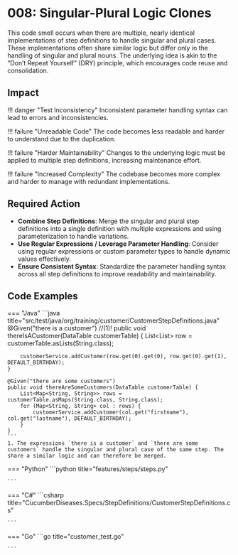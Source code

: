 # 008: Singular-Plural Logic Clones

This code smell occurs when there are multiple, nearly identical implementations of step definitions to handle singular and plural cases. These implementations often share similar logic but differ only in the handling of singular and plural nouns. The underlying idea is akin to the “Don’t Repeat Yourself” (DRY) principle, which encourages code reuse and consolidation.

## Impact

!!! danger "Test Inconsistency"
    Inconsistent parameter handling syntax can lead to errors and inconsistencies.

!!! failure "Unreadable Code"
    The code becomes less readable and harder to understand due to the duplication.

!!! failure "Harder Maintainability"
    Changes to the underlying logic must be applied to multiple step definitions, increasing maintenance effort.

!!! failure "Increased Complexity"
    The codebase becomes more complex and harder to manage with redundant implementations.


## Required Action
* **Combine Step Definitions**: Merge the singular and plural step definitions into a single definition with multiple expressions and using parameterization to handle variations.
* **Use Regular Expressions / Leverage Parameter Handling**: Consider using regular expressions or custom parameter types to handle dynamic values effectively.
* **Ensure Consistent Syntax**: Standardize the parameter handling syntax across all step definitions to improve readability and maintainability.



## Code Examples
=== "Java"
    ```java title="src/test/java/org/training/customer/CustomerStepDefinitions.java"
    @Given("there is a customer")  //(1)!
    public void thereIsACustomer(DataTable customerTable) {
        List<List<String>> row = customerTable.asLists(String.class);

        customerService.addCustomer(row.get(0).get(0), row.get(0).get(1), DEFAULT_BIRTHDAY);
    }

    @Given("there are some customers")
    public void thereAreSomeCustomers(DataTable customerTable) {
        List<Map<String, String>> rows = customerTable.asMaps(String.class, String.class);
        for (Map<String, String> col : rows) {
            customerService.addCustomer(col.get("firstname"), col.get("lastname"), DEFAULT_BIRTHDAY);
        }
    }
    ```
    1. The expressions `there is a customer` and `there are some customers` handle the singular and plural case of the same step. The share a similar logic and can therefore be merged.
    
=== "Python"
    ```python title="features/steps/steps.py"

    ```

=== "C#"
    ```csharp title="CucumberDiseases.Specs/StepDefinitions/CustomerStepDefinitions.cs"

    ```

=== "Go"
    ```go title="customer_test.go"

    ```
